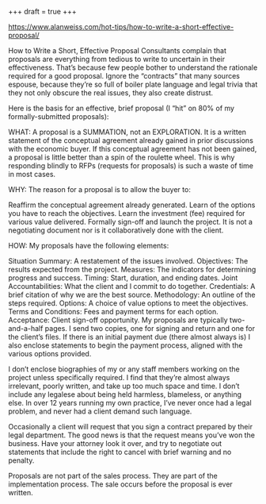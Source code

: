 +++
draft = true
+++

https://www.alanweiss.com/hot-tips/how-to-write-a-short-effective-proposal/

How to Write a Short, Effective Proposal
Consultants complain that proposals are everything from tedious to write to uncertain in their effectiveness. That’s because few people bother to understand the rationale required for a good proposal. Ignore the “contracts” that many sources espouse, because they’re so full of boiler plate language and legal trivia that they not only obscure the real issues, they also create distrust.

Here is the basis for an effective, brief proposal (I “hit” on 80% of my formally-submitted proposals):

WHAT:
A proposal is a SUMMATION, not an EXPLORATION. It is a written statement of the conceptual agreement already gained in prior discussions with the economic buyer. If this conceptual agreement has not been gained, a proposal is little better than a spin of the roulette wheel. This is why responding blindly to RFPs (requests for proposals) is such a waste of time in most cases.

WHY:
The reason for a proposal is to allow the buyer to:

Reaffirm the conceptual agreement already generated.
Learn of the options you have to reach the objectives.
Learn the investment (fee) required for various value delivered.
Formally sign-off and launch the project.
It is not a negotiating document nor is it collaboratively done with the client.

HOW:
My proposals have the following elements:

Situation Summary: A restatement of the issues involved.
Objectives: The results expected from the project.
Measures: The indicators for determining progress and success.
Timing: Start, duration, and ending dates.
Joint Accountabilities: What the client and I commit to do together.
Credentials: A brief citation of why we are the best source.
Methodology: An outline of the steps required.
Options: A choice of value options to meet the objectives.
Terms and Conditions: Fees and payment terms for each option.
Acceptance: Client sign-off opportunity.
My proposals are typically two-and-a-half pages. I send two copies, one for signing and return and one for the client’s files. If there is an initial payment due (there almost always is) I also enclose statements to begin the payment process, aligned with the various options provided.

I don’t enclose biographies of my or any staff members working on the project unless specifically required. I find that they’re almost always irrelevant, poorly written, and take up too much space and time. I don’t include any legalese about being held harmless, blameless, or anything else. In over 12 years running my own practice, I’ve never once had a legal problem, and never had a client demand such language.

Occasionally a client will request that you sign a contract prepared by their legal department. The good news is that the request means you’ve won the business. Have your attorney look it over, and try to negotiate out statements that include the right to cancel with brief warning and no penalty.

Proposals are not part of the sales process. They are part of the implementation process. The sale occurs before the proposal is ever written.
